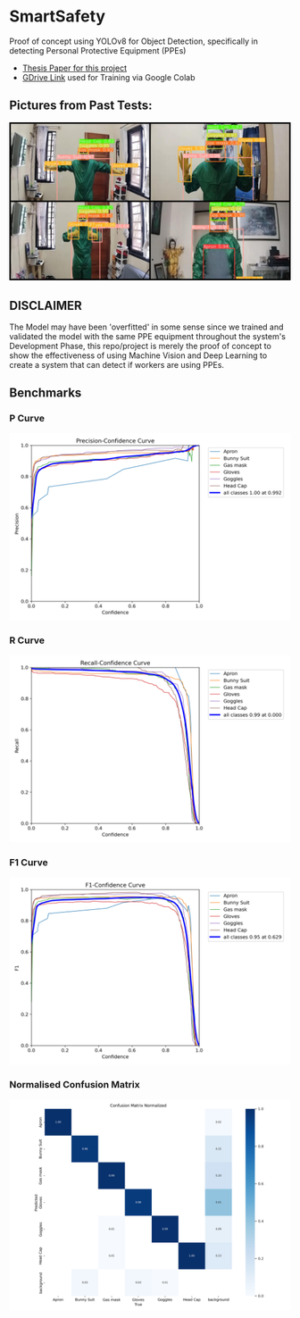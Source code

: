 # SmartSafety
Proof of concept using YOLOv8 for Object Detection, specifically in detecting Personal Protective Equipment (PPEs)
- [Thesis Paper for this project](https://docs.google.com/document/d/1CD70BwggRvtN7NG-7XvpduxyeaSWInP7A-58_7Fy-Zo/edit?usp=sharing)
- [GDrive Link](https://drive.google.com/drive/folders/1GjP6j3rx3E-O5p5ZIsNx8JrNMGOGS661?usp=sharing) used for Training via Google Colab


## Pictures from Past Tests:
![plot](./photo-collage.png(2).png)

## DISCLAIMER
The Model may have been 'overfitted' in some sense since we trained and validated the model with the same PPE equipment throughout the system's Development Phase, this repo/project is merely the proof of concept to show the effectiveness of using Machine Vision and Deep Learning to create a system that can detect if workers are using PPEs.

## Benchmarks

### P Curve
![plot](./benchmarks/P_curve%20(1).png)

### R Curve
![plot](./benchmarks/R_curve%20(1).png)

### F1 Curve
![plot](./benchmarks/F1_curve%20(1).png)

### Normalised Confusion Matrix
![plot](./benchmarks/confusion_matrix_normalized%20(1).png)

